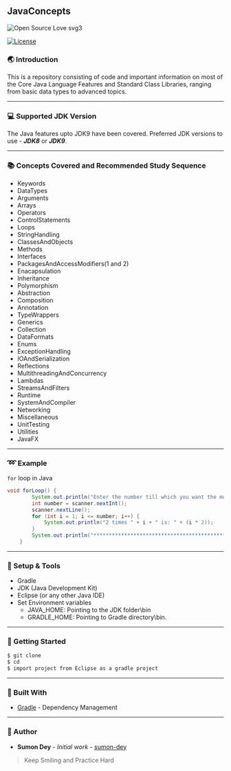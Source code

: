 ## JavaConcepts

![Open Source Love svg3](https://badges.frapsoft.com/os/v3/open-source.svg?v=103 "Open Source Love")

[![License](https://img.shields.io/badge/License-Apache%202.0-blue.svg?style=for-the-badge "Apache License")][license]

###  :earth_asia: Introduction
This is a repository consisting of code and important information on most of the Core Java Language Features and Standard Class Libraries, ranging from basic data types to advanced topics. 

***

###  :computer: Supported JDK Version
The Java features upto JDK9 have been covered. Preferred JDK versions to use - **_JDK8_** or **_JDK9_**.

***

###  :books: Concepts Covered and Recommended Study Sequence
* Keywords
* DataTypes
* Arguments
* Arrays
* Operators
* ControlStatements
* Loops
* StringHandling
* ClassesAndObjects
* Methods
* Interfaces
* PackagesAndAccessModifiers(1 and 2)
* Enacapsulation
* Inheritance
* Polymorphism
* Abstraction
* Composition
* Annotation
* TypeWrappers
* Generics
* Collection
* DataFormats
* Enums
* ExceptionHandling
* IOAndSerialization
* Reflections
* MultithreadingAndConcurrency
* Lambdas
* StreamsAndFilters
* Runtime
* SystemAndCompiler
* Networking
* Miscellaneous
* UnitTesting
* Utilities
* JavaFX

***

###  :loop: Example
`for` loop in Java
```java
void forLoop() {
		System.out.println("Enter the number till which you want the multiplication table of 2: ");
		int number = scanner.nextInt();
		scanner.nextLine();
		for (int i = 1; i <= number; i++) {
			System.out.println("2 times " + i + " is: " + (i * 2));
		}
		System.out.println("***************************************************************");
	}
```
***

###  :wrench: Setup & Tools
* Gradle
* JDK (Java Development Kit)
* Eclipse (or any other Java IDE)
* Set Environment variables      
    * JAVA_HOME: Pointing to the JDK folder\bin
    * GRADLE_HOME: Pointing to Gradle directory\bin.

***
	
###  :running: Getting Started
```sh
$ git clone 
$ cd 
$ import project from Eclipse as a gradle project
```
***

###  :wrench: Built With

* [Gradle](https://gradle.org/) - Dependency Management

***

###  :pencil: Author

* **Sumon Dey** - *Initial work* - [sumon-dey](https://github.com/sumon-dey "Sumon Dey") 

>Keep Smiling and Practice Hard 

[license]: https://opensource.org/licenses/Apache-2.0



